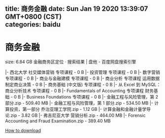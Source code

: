 
title: 商务金融
date: Sun Jan 19 2020 13:39:07 GMT+0800 (CST)    
categories: baidu
---

# 商务金融
size: 6.84 GB
 金融商务区定位 · 搜索结果 | 盘他 - 百度网盘搜索引擎
 
|- 西北大学 社交媒体营销 专项课程 - 0 B
|- 投资管理 专项课程 - 0 B
|- 数字营销 专项课程 - 0 B
|- 商业与金融建模 专项课程 - 0 B
|- 商业分析 专项课程 运用数据制定商业决策 - 0 B
|- 商务基础 (中文版) 专项课程 - 0 B
|- 从 Excel 到 MySQL：商业分析技术 专项课程 - 0 B
|- Fundamentals of Accounting 专项课程 财务基础 - 0 B
|- Business Foundations 专项课程 - 0 B
|- 金融工程与风险管理，第 2 部分.zip - 509.40 MB
|- 金融工程与风险管理，第 1 部分.zip - 534.50 MB
|- 计算投资，第一部分 乔治亚理工学院.zip - 1.12 GB
|- 计算金融和金融计量学导论.zip - 3.82 GB
|- 弗吉尼亚大学 营销分析.zip - 464.00 MB
|- Forensic Accounting and Fraud Examination.zip - 389.40 MB

[How to download](https://bpcam.bemobtrk.com/go/2ceec3aa-1ca2-46d6-b9ff-aaa5c184517c?jno=2913)